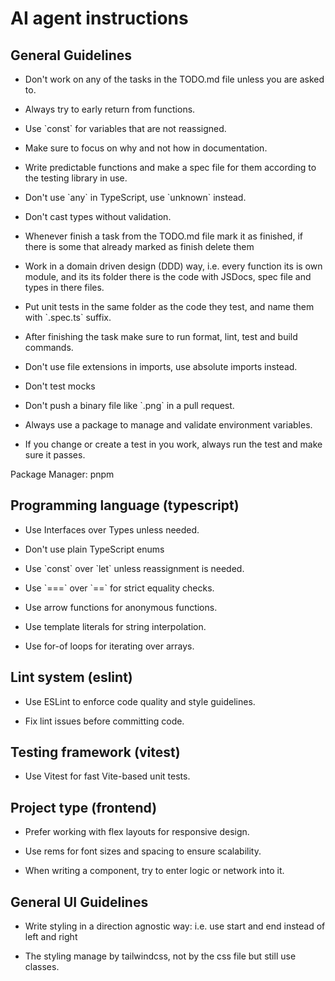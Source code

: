 # AI agent instructions

## General Guidelines

- Don't work on any of the tasks in the TODO.md file unless you are asked to.

- Always try to early return from functions.

- Use \`const\` for variables that are not reassigned.

- Make sure to focus on why and not how in documentation.

- Write predictable functions and make a spec file for them according to the testing library in use.

- Don't use \`any\` in TypeScript, use \`unknown\` instead.

- Don't cast types without validation.

- Whenever finish a task from the TODO.md file mark it as finished, if there is some that already marked as finish delete them

- Work in a domain driven design (DDD) way, i.e. every function its is own module, and its its folder there is the code with JSDocs, spec file and types in there files.

- Put unit tests in the same folder as the code they test, and name them with \`.spec.ts\` suffix.

- After finishing the task make sure to run format, lint, test and build commands.

- Don't use file extensions in imports, use absolute imports instead.

- Don't test mocks

- Don't push a binary file like \`.png\` in a pull request.

- Always use a package to manage and validate environment variables.

- If you change or create a test in you work, always run the test and make sure it passes.

Package Manager: pnpm

## Programming language (typescript)

- Use Interfaces over Types unless needed.

- Don't use plain TypeScript enums

- Use \`const\` over \`let\` unless reassignment is needed.

- Use \`===\` over \`==\` for strict equality checks.

- Use arrow functions for anonymous functions.

- Use template literals for string interpolation.

- Use for-of loops for iterating over arrays.

## Lint system (eslint)

- Use ESLint to enforce code quality and style guidelines.

- Fix lint issues before committing code.

## Testing framework (vitest)

- Use Vitest for fast Vite-based unit tests.

## Project type (frontend)

- Prefer working with flex layouts for responsive design.

- Use rems for font sizes and spacing to ensure scalability.

- When writing a component, try to enter logic or network into it.

## General UI Guidelines

- Write styling in a direction agnostic way: i.e. use start and end instead of left and right

* The styling manage by tailwindcss, not by the css file but still use classes.
